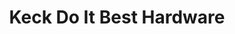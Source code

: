 ---
title: "Keck Do It Best Hardware"
url: /trenton/keck-do-it-best-hardware/
shop: doityourself
---